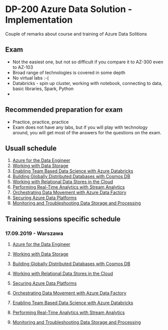 # DP-200 Azure Data Solution - Implementation
Couple of remarks about course and training of Azure Data Solitions

## Exam
- Not the easiest one, but not so difficult if you compare it to AZ-300 even to AZ-103
- Broad range of technologies is covered in some depth
- No virtual labs :-(  
- Databricks - spin up cluster, working with notebook, connecting to data, basic libraries, Spark, Python
- 

## Recommended preparation for exam
- Practice, practice, practice
- Exam does not have any labs, but if you will play with technology around, you will get most of the answers for the questions on the exam.

## Usuall schedule
1. [Azure for the Data Engineer](mod01/Intro.md)
2. [Working with Data Storage](mod02/Storage.md)
3. [Enabling Team Based Data Science with Azure Databricks](mod03/DataBrick.md)
4. [Building Globally Distributed Databases with Cosmos DB](mod04/CosmosDB.md)
5. [Working with Relational Data Stores in the Cloud](mod05/AzureRDBMS.md)
6. [Performing Real-Time Analytics with Stream Analytics](mod06/AzureStream.md)
7. [Orchestrating Data Movement with Azure Data Factory](mod07/ADF.md)
8. [Securing Azure Data Platforms](mod08/AzureDataSecurity.md)
9. [Monitoring and Troubleshooting Data Storage and Processing](mod09/Monitoring.md)

## Training sessions specific schedule

### 17.09.2019 - Warszawa

1. [Azure for the Data Engineer](mod01/Intro.md)
2. [Working with Data Storage](mod02/Storage.md)
3. [Building Globally Distributed Databases with Cosmos DB](mod04/CosmosDB.md)
4. [Working with Relational Data Stores in the Cloud](mod05/AzureRDBMS.md)
5. [Securing Azure Data Platforms](mod08/AzureDataSecurity.md)


6. [Orchestrating Data Movement with Azure Data Factory](mod07/ADF.md)
7. [Enabling Team Based Data Science with Azure Databricks](mod03/DataBrick.md)
8. [Performing Real-Time Analytics with Stream Analytics](mod06/AzureStream.md)
9. [Monitoring and Troubleshooting Data Storage and Processing](mod09/Monitoring.md)
